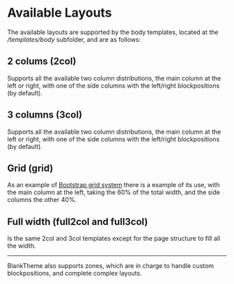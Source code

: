 
# Available Layouts

The available layouts are supported by the body templates, located at the _/templates/body_ subfolder, and are as follows:

## 2 colums (2col)

Supports all the available two column distributions, the main column at the left or right, with one of the side columns with the left/right blockpositions (by default).

## 3 columns (3col)

Supports all the available two column distributions, the main column at the left or right, with one of the side columns with the left/right blockpositions (by default).

## Grid (grid)

As an example of [Bootstrap grid system](http://getbootstrap.com/css/#grid) there is a example of its use, with the main column at the left, taking the 60% of the total width, and the side columns the other 40%.

## Full width (full2col and full3col)

Is the same 2col and 3col templates except for the page structure to fill all the width.

---

BlankTheme also supports zones, which are in charge to handle custom blockpositions, and complete complex layouts.
